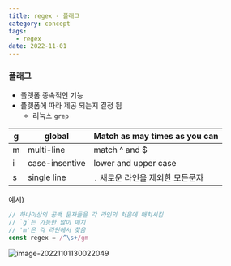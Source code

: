 ```yaml
---
title: regex - 플래그
category: concept
tags:
  - regex
date: 2022-11-01
---
```


### 플래그

- 플랫폼 종속적인 기능
- 플랫폼에 따라 제공 되는지 결정 됨
  - 리눅스 `grep`

| g   | global         | Match as may times as you can     |
| --- | -------------- | --------------------------------- |
| m   | multi-line     | match ^ and $                     |
| i   | case-insentive | lower and upper case              |
| s   | single line    | `.` 새로운 라인을 제외한 모든문자 |

예시)

```js
// 하나이상의 공백 문자들을 각 라인의 처음에 매치시킴
// `g`는 가능한 많이 매치
// 'm'은 각 라인에서 찾음
const regex = /^\s+/gm
```

![image-20221101130022049](../../../assets/images/posts/2022-11-01-post-regex-5/image-20221101130022049.png)
